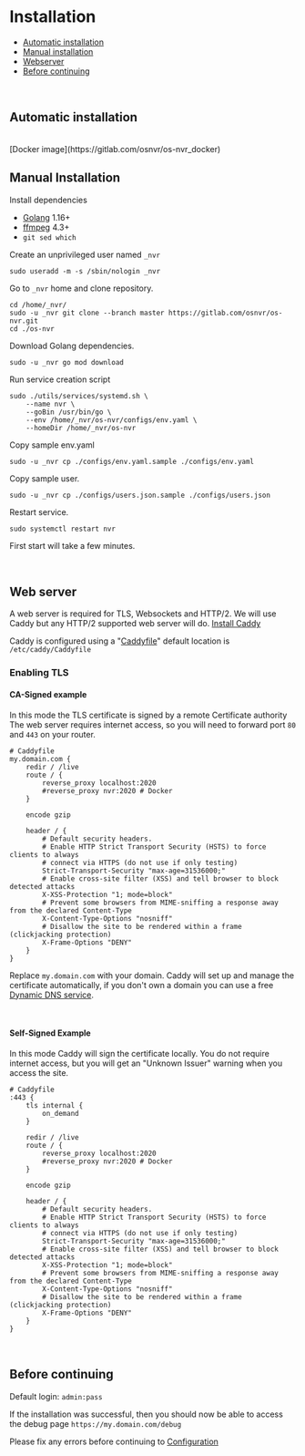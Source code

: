 # Installation

- [Automatic installation](#automatic-installation)
- [Manual installation](#manual-installation)
- [Webserver](#web-server)
- [Before continuing](#before-continuing)

<br>

## Automatic installation

[//]: # (wget https://gitlab.com/osnvr/os-nvr_assets/-/raw/master/utils/installer.sh && sudo ./install.sh)

<br>
[Docker image](https://gitlab.com/osnvr/os-nvr_docker)


## Manual Installation

Install dependencies

- [Golang](https://golang.org/doc/install) 1.16+
- [ffmpeg](https://ffmpeg.org/download.html) 4.3+
- `git sed which`

Create an unprivileged user named `_nvr`

    sudo useradd -m -s /sbin/nologin _nvr

Go to `_nvr` home and clone repository.

    cd /home/_nvr/
    sudo -u _nvr git clone --branch master https://gitlab.com/osnvr/os-nvr.git
    cd ./os-nvr



Download Golang dependencies.
	
	sudo -u _nvr go mod download

Run service creation script

	sudo ./utils/services/systemd.sh \
		--name nvr \
		--goBin /usr/bin/go \
		--env /home/_nvr/os-nvr/configs/env.yaml \
		--homeDir /home/_nvr/os-nvr


Copy sample env.yaml

    sudo -u _nvr cp ./configs/env.yaml.sample ./configs/env.yaml

Copy sample user.

    sudo -u _nvr cp ./configs/users.json.sample ./configs/users.json

Restart service.

	sudo systemctl restart nvr

First start will take a few minutes.

<br>

## Web server

A web server is required for TLS, Websockets and HTTP/2. We will use Caddy but any HTTP/2 supported web server will do. [Install Caddy](https://caddyserver.com/docs/install)

Caddy is configured using a "[Caddyfile](https://caddyserver.com/docs/caddyfile)" default location is `/etc/caddy/Caddyfile`

### Enabling TLS

#### CA-Signed example

In this mode the TLS certificate is signed by a remote Certificate authority
The web server requires internet access, so you will need to forward port `80` and `443` on your router.

```
# Caddyfile
my.domain.com {
	redir / /live
	route / {
		reverse_proxy localhost:2020
		#reverse_proxy nvr:2020 # Docker
    }

    encode gzip

    header / {
		# Default security headers.
		# Enable HTTP Strict Transport Security (HSTS) to force clients to always
		# connect via HTTPS (do not use if only testing)
		Strict-Transport-Security "max-age=31536000;"
		# Enable cross-site filter (XSS) and tell browser to block detected attacks
		X-XSS-Protection "1; mode=block"
		# Prevent some browsers from MIME-sniffing a response away from the declared Content-Type
		X-Content-Type-Options "nosniff"
		# Disallow the site to be rendered within a frame (clickjacking protection)
		X-Frame-Options "DENY"
	}
}
```

Replace `my.domain.com` with your domain. Caddy will set up and manage the certificate automatically, if you don't own a domain you can use a free [Dynamic DNS service](https://www.comparitech.com/net-admin/dynamic-dns-providers/).

<br>

#### Self-Signed Example

In this mode Caddy will sign the certificate locally. You do not require internet access, but you will get an "Unknown Issuer" warning when you access the site.

```
# Caddyfile
:443 {
	tls internal {
		on_demand
	}

	redir / /live
	route / {
		reverse_proxy localhost:2020
		#reverse_proxy nvr:2020 # Docker
    }

    encode gzip

    header / {
		# Default security headers.
		# Enable HTTP Strict Transport Security (HSTS) to force clients to always
		# connect via HTTPS (do not use if only testing)
		Strict-Transport-Security "max-age=31536000;"
		# Enable cross-site filter (XSS) and tell browser to block detected attacks
		X-XSS-Protection "1; mode=block"
		# Prevent some browsers from MIME-sniffing a response away from the declared Content-Type
		X-Content-Type-Options "nosniff"
		# Disallow the site to be rendered within a frame (clickjacking protection)
		X-Frame-Options "DENY"
	}
}
```

<br>

## Before continuing
Default login: `admin:pass`

If the installation was successful, then you should now be able to access the debug page `https://my.domain.com/debug` 


Please fix any errors before continuing to [Configuration](2_Configuration.md)
 
